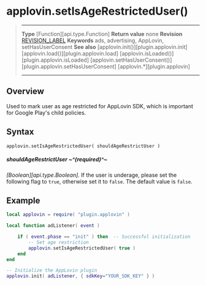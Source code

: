 # applovin.setIsAgeRestrictedUser()

> --------------------- ------------------------------------------------------------------------------------------
> __Type__              [Function][api.type.Function]
> __Return value__      none
> __Revision__          [REVISION_LABEL](REVISION_URL)
> __Keywords__          ads, advertising, AppLovin, setHasUserConsent
> __See also__          [applovin.init()][plugin.applovin.init]
>						[applovin.load()][plugin.applovin.load]
>						[applovin.isLoaded()][plugin.applovin.isLoaded]
>						[applovin.setHasUserConsent()][plugin.applovin.setHasUserConsent]
>						[applovin.*][plugin.applovin]
> --------------------- ------------------------------------------------------------------------------------------


## Overview

Used to mark user as age restricted for AppLovin SDK, which is important for Google Play's child policies.

## Syntax

	applovin.setIsAgeRestrictedUser( shouldAgeRestrictUser )

##### shouldAgeRestrictUser ~^(required)^~
_[Boolean][api.type.Boolean]._ If the user is underage, please set the following flag to `true`, otherwise set it to `false`. The default value is `false`.


## Example

``````lua
local applovin = require( "plugin.applovin" )

local function adListener( event )

	if ( event.phase == "init" ) then  -- Successful initialization
		-- Set age restriction
		applovin.setIsAgeRestrictedUser( true )
	end
end

-- Initialize the AppLovin plugin
applovin.init( adListener, { sdkKey="YOUR_SDK_KEY" } )
``````
